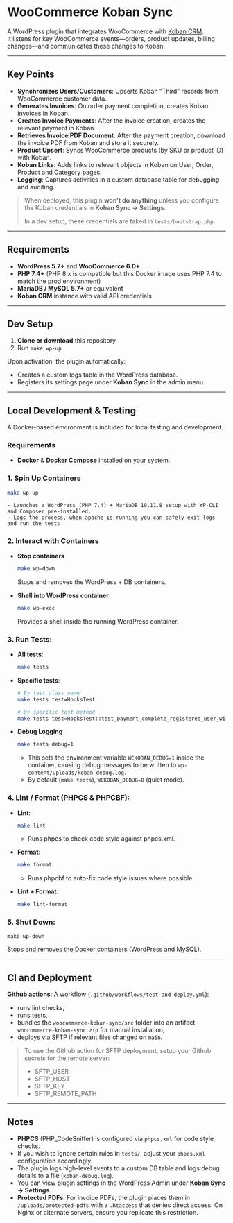 # WooCommerce Koban Sync

A WordPress plugin that integrates WooCommerce with [Koban CRM](https://www.koban.cloud/en/).  
It listens for key WooCommerce events—orders, product updates, billing changes—and communicates these changes to Koban.

---

## Key Points

- **Synchronizes Users/Customers**: Upserts Koban “Third” records from WooCommerce customer data.
- **Generates Invoices**: On order payment completion, creates Koban invoices in Koban.
- **Creates Invoice Payments**: After the invoice creation, creates the relevant payment in Koban.
- **Retrieves Invoice PDF Document**: After the payment creation, download the invoice PDF from Koban and store it securely.
- **Product Upsert**: Syncs WooCommerce products (by SKU or product ID) with Koban.
- **Koban Links**: Adds links to relevant objects in Koban on User, Order, Product and Category pages.
- **Logging**: Captures activities in a custom database table for debugging and auditing.

> When deployed, this plugin **won’t do anything** unless you configure the Koban credentials in **Koban Sync → Settings**.
> 
> In a dev setup, these credentials are faked in ```tests/bootstrap.php```.

---

## Requirements

- **WordPress 5.7+** and **WooCommerce 6.0+**
- **PHP 7.4+** (PHP 8.x is compatible but this Docker image uses PHP 7.4 to match the prod environment)
- **MariaDB / MySQL 5.7+** or equivalent
- **Koban CRM** instance with valid API credentials

---

## Dev Setup

1. **Clone or download** this repository
2. Run ```make wp-up```

Upon activation, the plugin automatically:
- Creates a custom logs table in the WordPress database.
- Registers its settings page under **Koban Sync** in the admin menu.

---

## Local Development & Testing

A Docker-based environment is included for local testing and development.

### Requirements

- **Docker** & **Docker Compose** installed on your system.

### 1. Spin Up Containers
   ```bash
   make wp-up
   ```
    - Launches a WordPress (PHP 7.4) + MariaDB 10.11.8 setup with WP-CLI and Composer pre-installed.
    - Logs the process, when apache is running you can safely exit logs and run the tests

### 2. Interact with Containers
- **Stop containers**
   ```bash
  make wp-down
   ```
  Stops and removes the WordPress + DB containers.


- **Shell into WordPress container**
   ```bash
  make wp-exec
   ```
  Provides a shell inside the running WordPress container.

### 3. Run Tests:

- **All tests**:
    ```bash
    make tests
    ```
- **Specific tests**:
    ```bash
   # By test class name
   make tests test=HooksTest
   
   # By specific test method
   make tests test=HooksTest::test_payment_complete_registered_user_with_meta_guid
   ```
- **Debug Logging**
  ```bash
  make tests debug=1
  ```
  - This sets the environment variable ```WCKOBAN_DEBUG=1``` inside the container, causing debug messages to be written to ```wp-content/uploads/koban-debug.log```.
  - By default (```make tests```), ```WCKOBAN_DEBUG=0``` (quiet mode).

### 4. Lint / Format (PHPCS & PHPCBF):
- **Lint**:
    ```bash
    make lint
    ```
   - Runs phpcs to check code style against phpcs.xml.


- **Format**:
    ```bash
    make format
    ```
   - Runs phpcbf to auto-fix code style issues where possible.


- **Lint + Format**:
    ```bash
    make lint-format
    ```

### 5. Shut Down:
 ```
 make wp-down
 ```
Stops and removes the Docker containers (WordPress and MySQL).

---
## CI and Deployment
**Github actions**: A workflow (```.github/workflows/test-and-deploy.yml```):
  - runs lint checks,
  - runs tests,
  - bundles the ```woocommerce-koban-sync/src``` folder into an artifact ```woocommerce-koban-sync.zip``` for manual installation,
  - deploys via SFTP if relevant files changed on ```main```.

> To use the Github action for SFTP deployment, setup your Github secrets for the remote server:
>- SFTP_USER
>- SFTP_HOST
>- SFTP_KEY
>- SFTP_REMOTE_PATH

---
## Notes
- **PHPCS** (PHP_CodeSniffer) is configured via ```phpcs.xml``` for code style checks.
- If you wish to ignore certain rules in ```tests/```, adjust your ```phpcs.xml``` configuration accordingly.
- The plugin logs high-level events to a custom DB table and logs debug details to a file (```koban-debug.log```).
- You can view plugin settings in the WordPress Admin under **Koban Sync → Settings**.
- **Protected PDFs**: For invoice PDFs, the plugin places them in ```/uploads/protected-pdfs``` with a ```.htaccess``` that denies direct access. On Nginx or alternate servers, ensure you replicate this restriction.
